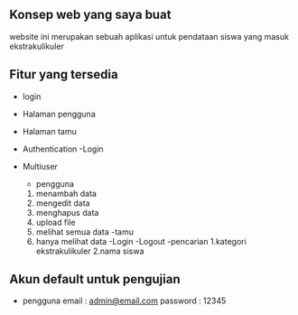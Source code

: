 
## Konsep web yang saya buat

website ini merupakan sebuah aplikasi untuk pendataan siswa yang masuk ekstrakulikuler

## Fitur yang tersedia
- login
- Halaman pengguna
- Halaman tamu
   
- Authentication
   -Login

- Multiuser
  - pengguna
   1. menambah data
   2. mengedit data
   3. menghapus data
   4. upload file
   5. melihat semua data
  -tamu
     1. hanya melihat data
-Login
-Logout
-pencarian
 1.kategori ekstrakulikuler
 2.nama siswa
  

## Akun default untuk pengujian  

- pengguna
  email : admin@email.com
  password : 12345
